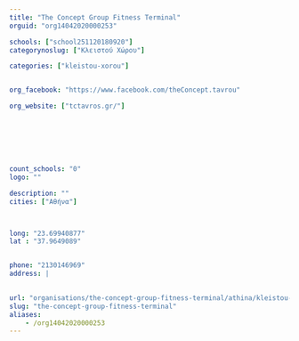 ```yaml
---
title: "The Concept Group Fitness Terminal"
orguid: "org14042020000253"

schools: ["school251120180920"]
categorynoslug: ["Κλειστού Χώρου"]

categories: ["kleistou-xorou"]


org_facebook: "https://www.facebook.com/theConcept.tavrou"

org_website: ["tctavros.gr/"]







count_schools: "0"
logo: ""

description: ""
cities: ["Αθήνα"]



long: "23.69940877"
lat : "37.9649089"


phone: "2130146969"
address: |
    

url: "organisations/the-concept-group-fitness-terminal/athina/kleistou-xorou"
slug: "the-concept-group-fitness-terminal"
aliases:
    - /org14042020000253
---
```



